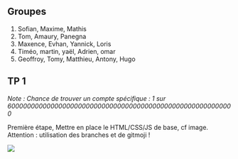 ## Groupes

1. Sofian, Maxime, Mathis
2. Tom, Amaury, Panegna
3. Maxence, Evhan, Yannick, Loris
4. Timéo, martin, yaël, Adrien, omar
5. Geoffroy, Tomy, Matthieu, Antony, Hugo

## TP 1

*Note : Chance de trouver un compte spécifique : 1 sur 6000000000000000000000000000000000000000000000000000000000*

Première étape, Mettre en place le HTML/CSS/JS de base, cf image.
Attention : utilisation des branches et de gitmoji !

<img src="https://raw.githubusercontent.com/kevinniel/MDS_B3_APLIDESKTOP_2324/main/Capture%20d%E2%80%99e%CC%81cran%202024-01-30%20a%CC%80%2009.12.34.png">

